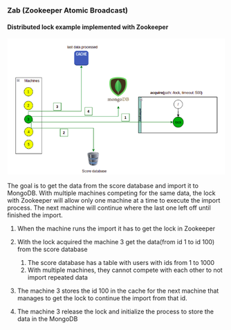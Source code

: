 ### Zab (Zookeeper Atomic Broadcast) 

#### Distributed lock example implemented with Zookeeper  

![Arquitecture](src/main/resources/zookeer-distributed-lock.png) 

 The goal is to get the data from the score database and import it to MongoDB. With multiple machines competing for the same
data, the lock with Zookeeper will allow only one machine at a time to execute the import process. The next machine will continue
where the last one left off until finished the import.

 1. When the machine runs the import it has to get the lock in Zookeeper
 2. With the lock acquired the machine 3 get the data(from id 1 to id 100) from the score database
    1. The score database has a table with users with ids from 1 to 1000
    2. With multiple machines, they cannot compete with each other to not import repeated data

 3. The machine 3 stores the id 100 in the cache for the next machine that manages to get the lock to continue the import
from that id.
 4. The machine 3 release the lock and initialize the process to store the data in the MongoDB




 